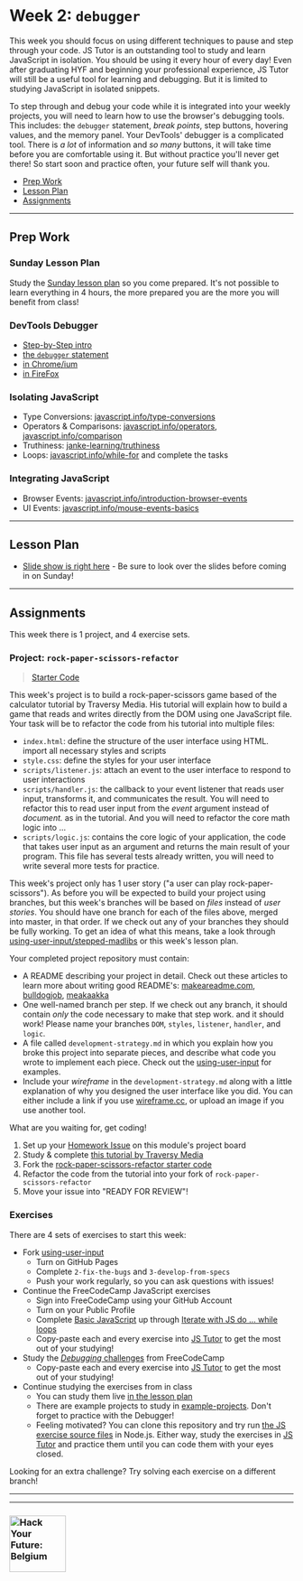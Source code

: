 # Week 2: `debugger`

This week you should focus on using different techniques to pause and step through your code.  JS Tutor is an outstanding tool to study and learn JavaScript in isolation. You should be using it every hour of every day! Even after graduating HYF and beginning your professional experience, JS Tutor will still be a useful tool for learning and debugging. But it is limited to studying JavaScript in isolated snippets.

To step through and debug your code while it is integrated into your weekly projects, you will need to learn how to use the browser's debugging tools.  This includes: the `debugger` statement, _break points_, step buttons, hovering values, and the memory panel.  Your DevTools' debugger is a complicated tool.  There is _a lot_ of information and _so many_ buttons, it will take time before you are comfortable using it.  But without practice you'll never get there! So start soon and practice often, your future self will thank you.

* [Prep Work](#prep-work)
* [Lesson Plan](#lesson-plan)
* [Assignments](#assignments)

---

## Prep Work

### Sunday Lesson Plan

Study the [Sunday lesson plan](https://hackyourfuture.be/separation-of-concerns/week-2) so you come prepared. It's not possible to learn everything in 4 hours, the more prepared you are the more you will benefit from class!

### DevTools Debugger

* [Step-by-Step intro](https://javascript.info/debugging-chrome)
* [the `debugger` statement](https://developer.mozilla.org/en-US/docs/Web/JavaScript/Reference/Statements/debugger)
* [in Chrome/ium](https://developers.google.com/web/tools/chrome-devtools/javascript/)
* [in FireFox](https://www.youtube.com/watch?v=sK8KU8oiF8s)

### Isolating JavaScript

* Type Conversions: [javascript.info/type-conversions](https://javascript.info/type-conversions)
* Operators & Comparisons: [javascript.info/operators](https://javascript.info/operators), [javascript.info/comparison](https://javascript.info/comparison)
* Truthiness: [janke-learning/truthiness](https://github.com/janke-learning/truthiness)
* Loops: [javascript.info/while-for](https://javascript.info/while-for) and complete the tasks

### Integrating JavaScript

* Browser Events: [javascript.info/introduction-browser-events](https://javascript.info/introduction-browser-events)
* UI Events: [javascript.info/mouse-events-basics](https://javascript.info/mouse-events-basics)

---

## Lesson Plan

* [Slide show is right here](https://hackyourfuture.be/separation-of-concerns/week-2) - Be sure to look over the slides before coming in on Sunday!

---

## Assignments

This week there is 1 project, and 4 exercise sets.

### Project: `rock-paper-scissors-refactor`

> [Starter Code](http://hackyourfuture.be/homework-submission/#projects)

This week's project is to build a rock-paper-scissors game based of the calculator tutorial by Traversy Media.  His tutorial will explain how to build a game that reads and writes directly from the DOM using one JavaScript file.  Your task will be to refactor the code from his tutorial into multiple files:

* `index.html`: define the structure of the user interface using HTML.  import all necessary styles and scripts
* `style.css`: define the styles for your user interface
* `scripts/listener.js`: attach an event to the user interface to respond to user interactions
* `scripts/handler.js`: the callback to your event listener that reads user input, transforms it, and communicates the result.  You will need to refactor this to read user input from the _event_ argument instead of _document._ as in the tutorial. And you will need to refactor the core math logic into ...
* `scripts/logic.js`: contains the core logic of your application, the code that takes user input as an argument and returns the main result of your program.  This file has several tests already written, you will need to write several more tests for practice.

This week's project only has 1 user story ("a user can play rock-paper-scissors").  As before you will be expected to build your project using branches, but this week's branches will be based on _files_ instead of _user stories_.  You should have one branch for each of the files above, merged into master, in that order.  If we check out any of your branches they should be fully working.  To get an idea of what this means, take a look through [using-user-input/stepped-madlibs](https://github.com/hackyourfuturebelgium/using-user-input/blob/master/stepped-madlibs) or this week's lesson plan.

Your completed project repository must contain:

* A README describing your project in detail.  Check out these articles to learn more about writing good README's: [makeareadme.com](https://www.makeareadme.com/), [bulldogjob](https://bulldogjob.com/news/449-how-to-write-a-good-readme-for-your-github-project), [meakaakka](https://medium.com/@meakaakka/a-beginners-guide-to-writing-a-kickass-readme-7ac01da88ab3)
* One well-named branch per step. If we check out any branch, it should contain _only_ the code necessary to make that step work. and it should work! Please name your branches `DOM`, `styles`, `listener`, `handler`, and `logic`.
* A file called `development-strategy.md` in which you explain how you broke this project into separate pieces, and describe what code you wrote to implement each piece.  Check out the [using-user-input](https://github.com/hackyourfuturebelgium/using-user-input) for examples.
* Include your _wireframe_ in the `development-strategy.md` along with a little explanation of why you designed the user interface like you did.  You can either include a link if you use [wireframe.cc](https://wireframe.cc), or upload an image if you use another tool.

What are you waiting for, get coding!

1. Set up your [Homework Issue](https://github.com/HackYourFutureBelgium/homework-submission#homework-issues) on this module's project board
1. Study & complete [this tutorial by Traversy Media](https://www.youtube.com/watch?v=WR_pWXJZiRY)
1. Fork the [rock-paper-scissors-refactor starter code](https://github.com/hackyourfuturebelgium/rock-paper-scissors-refactor)
1. Refactor the code from the tutorial into your fork of `rock-paper-scissors-refactor`
1. Move your issue into "READY FOR REVIEW"!

### Exercises

There are 4 sets of exercises to start this week:

* Fork [using-user-input](https://github.com/hackyourfuturebelgium/using-user-input)
  * Turn on GitHub Pages
  * Complete `2-fix-the-bugs` and `3-develop-from-specs`
  * Push your work regularly, so you can ask questions with issues!
* Continue the FreeCodeCamp JavaScript exercises
  * Sign into FreeCodeCamp using your GitHub Account
  * Turn on your Public Profile
  * Complete [Basic JavaScript](https://www.freecodecamp.org/learn/javascript-algorithms-and-data-structures/basic-javascript/) up through [Iterate with JS do ... while loops](https://www.freecodecamp.org/learn/javascript-algorithms-and-data-structures/basic-javascript/iterate-with-javascript-do...while-loops)
  * Copy-paste each and every exercise into [JS Tutor](http://pythontutor.com/javascript.html#mode=edit) to get the most out of your studying!
* Study the [_Debugging_ challenges](https://www.freecodecamp.org/learn/javascript-algorithms-and-data-structures/debugging/) from FreeCodeCamp
  * Copy-paste each and every exercise into [JS Tutor](http://pythontutor.com/javascript.html#mode=edit) to get the most out of your studying!
* Continue studying the exercises from in class
  * You can study them live [in the lesson plan](https://hackyourfuture.be/separation-of-concerns/week-2)
  * There are example projects to study in [example-projects](../example-projects).  Don't forget to practice with the Debugger!
  * Feeling motivated? You can clone this repository and try run [the JS exercise source files](../javascript-basics) in Node.js.  Either way, study the exercises in [JS Tutor](http://pythontutor.com/javascript.html#mode=edit) and practice them until you can code them with your eyes closed.

Looking for an extra challenge? Try solving each exercise on a different branch!

---
---

### <a href="https://hackyourfuture.be" target="_blank"><img src="https://user-images.githubusercontent.com/18554853/63941625-4c7c3d00-ca6c-11e9-9a76-8d5e3632fe70.jpg" width="100" height="100" alt="Hack Your Future: Belgium"></a>
